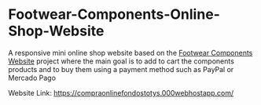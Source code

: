 # Footwear-Components-Online-Shop-Website
A responsive mini online shop website based on the [Footwear Components Website](https://github.com/EspositoLucas/Footwear-Components-Website) project where the main goal is to add to cart the components products and to buy them using a payment method such as PayPal or Mercado Pago

Website Link: https://compraonlinefondostotys.000webhostapp.com/
